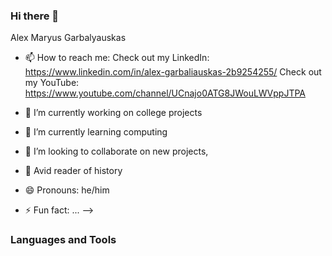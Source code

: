 ### Hi there 👋
Alex Maryus Garbalyauskas 


- 📫 How to reach me: 
Check out my LinkedIn: https://www.linkedin.com/in/alex-garbaliauskas-2b9254255/
Check out my YouTube: https://www.youtube.com/channel/UCnajo0ATG8JWouLWVppJTPA

- 🔭 I’m currently working on college projects
- 🌱 I’m currently learning computing
- 👯 I’m looking to collaborate on new projects, 
- 💬 Avid reader of history
- 😄 Pronouns: he/him
- ⚡ Fun fact: ...
-->
### Languages and Tools
